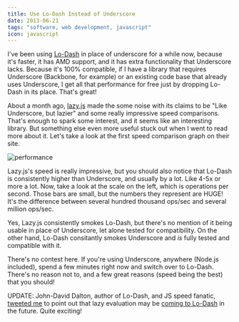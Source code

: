 ```yaml
---
title: Use Lo-Dash Instead of Underscore
date: 2013-06-21
tags: "software, web development, javascript"
icon: javascript
---
```


I've been using [Lo-Dash](http://lodash.com/) in place of underscore for a while now, because it's faster, it has AMD support, and it has extra functionality that Underscore lacks. Because it's 100% compatible, if I have a library that requires Underscore (Backbone, for example) or an existing code base that already uses Underscore, I get all that performance for free just by dropping Lo-Dash in its place. That's great!

About a month ago, [lazy.js](http://dtao.github.io/lazy.js/) made the some noise with its claims to be "Like Underscore, but lazier" and some really impressive speed comparisons. That's enough to spark some interest, and it seems like an interesting library. But something else even more useful stuck out when I went to read more about it. Let's take a look at the first speed comparison graph on their site.

![performance](/images/posts/2013-lodash-ops.jpg)

Lazy.js's speed is really impressive, but you should also notice that Lo-Dash is consistently higher than Underscore, and usually by a lot. Like 4-5x or more a lot. Now, take a look at the scale on the left, which is operations per second. Those bars are small, but the numbers they represent are HUGE! It's the difference between several hundred thousand ops/sec and several million ops/sec.

Yes, Lazy.js consistently smokes Lo-Dash, but there's no mention of it being usable in place of Underscore, let alone tested for compatibility. On the other hand, Lo-Dash consitantly smokes Underscore and *is* fully tested and compatible with it.

There's no contest here. If you're using Underscore, anywhere (Node.js included), spend a few minutes right now and switch over to Lo-Dash. There's no reason not to, and a few great reasons (speed being the best) that you should!

UPDATE: John-David Dalton, author of Lo-Dash, and JS speed fanatic, [tweeted me](https://twitter.com/jdalton/status/348271845549678592) to point out that lazy evaluation may be [coming to Lo-Dash](https://github.com/bestiejs/lodash/issues/274) in the future. Quite exciting!